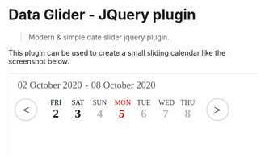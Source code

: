 # Data Glider - JQuery plugin
> Modern & simple date slider jquery plugin.  


This plugin can be used to create a small sliding calendar like the screenshot below.  

![](demo/screenshot.png)
